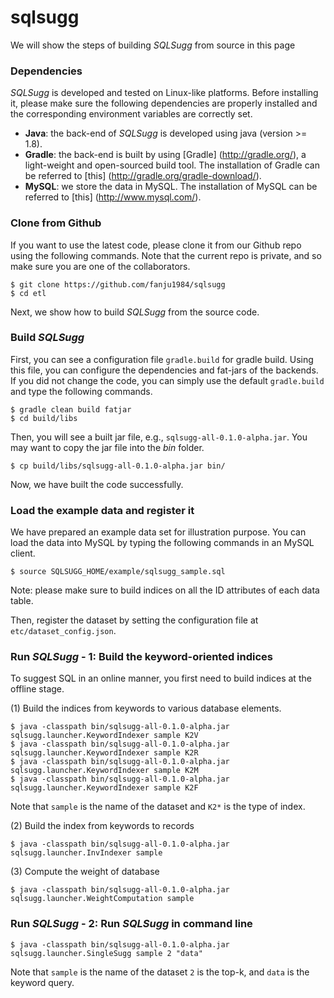 # sqlsugg

We will show the steps of building _SQLSugg_ from source in this page

### Dependencies
_SQLSugg_ is developed and tested on Linux-like platforms. Before installing it, please make sure the following dependencies are properly installed and the corresponding environment variables are correctly set.
+ **Java**: the back-end of _SQLSugg_ is developed using java (version >= 1.8).
+ **Gradle**: the back-end is built by using [Gradle] (http://gradle.org/), a light-weight and open-sourced build tool. The installation of Gradle can be referred to [this] (http://gradle.org/gradle-download/).
+ **MySQL**: we store the data in MySQL. The installation of MySQL can be referred to [this] (http://www.mysql.com/).

### Clone from Github
If you want to use the latest code, please clone it from our Github repo using the following commands. Note that the current repo is private, and so make sure you are one of the collaborators. 

    $ git clone https://github.com/fanju1984/sqlsugg
    $ cd etl

Next, we show how to build _SQLSugg_ from the source code. 

### Build _SQLSugg_
First, you can see a configuration file `gradle.build` for gradle build. Using this file, you can configure the dependencies and fat-jars of the backends. If you did not change the code, you can simply use the default `gradle.build` and type the following commands. 

    $ gradle clean build fatjar
    $ cd build/libs

Then, you will see a built jar file, e.g., `sqlsugg-all-0.1.0-alpha.jar`. You may want to copy the jar file into the _bin_ folder.
   
    $ cp build/libs/sqlsugg-all-0.1.0-alpha.jar bin/

Now, we have built the code successfully. 

### Load the example data and register it

We have prepared an example data set for illustration purpose. You can load the data into MySQL by typing the following commands in an MySQL client. 
   
    $ source SQLSUGG_HOME/example/sqlsugg_sample.sql

Note: please make sure to build indices on all the ID attributes of each data table. 

Then, register the dataset by setting the configuration file at `etc/dataset_config.json`.

### Run _SQLSugg_ - 1: Build the keyword-oriented indices

To suggest SQL in an online manner, you first need to build indices at the offline stage. 

(1) Build the indices from keywords to various database elements. 

    $ java -classpath bin/sqlsugg-all-0.1.0-alpha.jar sqlsugg.launcher.KeywordIndexer sample K2V
    $ java -classpath bin/sqlsugg-all-0.1.0-alpha.jar sqlsugg.launcher.KeywordIndexer sample K2R
    $ java -classpath bin/sqlsugg-all-0.1.0-alpha.jar sqlsugg.launcher.KeywordIndexer sample K2M
    $ java -classpath bin/sqlsugg-all-0.1.0-alpha.jar sqlsugg.launcher.KeywordIndexer sample K2F

Note that `sample` is the name of the dataset and `K2*` is the type of index.

(2) Build the index from keywords to records

    $ java -classpath bin/sqlsugg-all-0.1.0-alpha.jar sqlsugg.launcher.InvIndexer sample

(3) Compute the weight of database

    $ java -classpath bin/sqlsugg-all-0.1.0-alpha.jar sqlsugg.launcher.WeightComputation sample

### Run _SQLSugg_ - 2: Run _SQLSugg_ in command line

    $ java -classpath bin/sqlsugg-all-0.1.0-alpha.jar sqlsugg.launcher.SingleSugg sample 2 "data"
    
Note that `sample` is the name of the dataset `2` is the top-k, and `data` is the keyword query.
